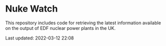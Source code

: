 # Nuke Watch

This repository includes code for retrieving the latest information available on the output of EDF nuclear power plants in the UK.

Last updated: 2022-03-12 22:08